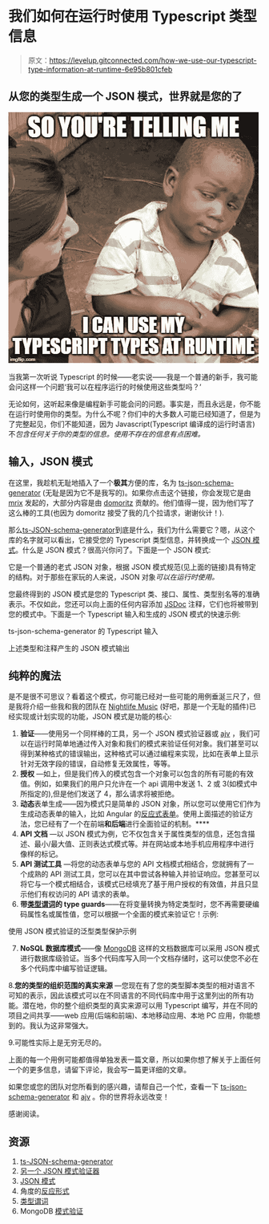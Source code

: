 # 我们如何在运行时使用 Typescript 类型信息

> 原文：<https://levelup.gitconnected.com/how-we-use-our-typescript-type-information-at-runtime-6e95b801cfeb>

## 从您的类型生成一个 JSON 模式，世界就是您的了

![](img/bdaad7eaf32a5818da8a7ea5137d7a72.png)

当我第一次听说 Typescript 的时候——老实说——我是一个普通的新手，我可能会问这样一个问题‘我可以在程序运行的时候使用这些类型吗？’

无论如何，这听起来像是编程新手可能会问的问题。事实是，而且永远是，你不能在运行时使用你的类型。为什么不呢？你们中的大多数人可能已经知道了，但是为了完整起见，你们不能知道，因为 Javascript(Typescript 编译成的运行时语言)不*包含任何关于你的类型的信息。使用不存在的信息有点困难。*

## 输入，JSON 模式

在这里，我趁机无耻地插入了一个**极其**方便的库，名为 [ts-json-schema-generator](https://github.com/vega/ts-json-schema-generator) (无耻是因为它不是我写的)。如果你点击这个链接，你会发现它是由 [mrix](https://github.com/mrix) 发起的，大部分内容是由 [domoritz](https://github.com/domoritz) 贡献的。他们值得一提，因为他们写了这么棒的工具(也因为 domoritz 接受了我的几个拉请求，谢谢伙计！).

那么[ts-JSON-schema-generator](https://github.com/vega/ts-json-schema-generator)到底是什么，我们为什么需要它？嗯，从这个库的名字就可以看出，它接受您的 Typescript 类型信息，并转换成一个 [JSON 模式](https://json-schema.org/)。什么是 JSON 模式？很高兴你问了。下面是一个 JSON 模式:

它是一个普通的老式 JSON 对象，根据 JSON 模式规范(见上面的链接)具有特定的结构。对于那些在家玩的人来说，JSON 对象*可以在运行时使用。*

您最终得到的 JSON 模式是您的 Typescript 类、接口、属性、类型别名等的准确表示。不仅如此，您还可以向上面的任何内容添加 [JSDoc](https://jsdoc.app/about-getting-started.html) 注释，它们也将被带到您的模式中。下面是一个 Typescript 输入和生成的 JSON 模式的快速示例:

ts-json-schema-generator 的 Typescript 输入

上述类型和注释产生的 JSON 模式输出

## 纯粹的魔法

是不是很不可思议？看着这个模式，你可能已经对一些可能的用例垂涎三尺了，但是我将介绍一些我和我的团队在 [Nightlife Music](https://www.nightlife.com.au/) (好吧，那是一个无耻的插件)已经实现或计划实现的功能，JSON 模式是功能的核心:

1.  **验证**——使用另一个同样棒的工具，另一个 JSON 模式验证器或 [ajv](https://github.com/epoberezkin/ajv) ，我们可以在运行时简单地通过传入对象和我们的模式来验证任何对象。我们甚至可以得到某种格式的错误输出，这种格式可以通过编程来实现，比如在表单上显示针对无效字段的错误，自动修复无效属性，等等。
2.  **授权** —如上，但是我们传入的模式包含一个对象可以包含的所有可能的有效值。例如，如果我们的用户只允许在一个 api 调用中发送 1、2 或 3(如模式中所指定的),但是他们发送了 4，那么请求将被拒绝。
3.  **动态**表单生成——因为模式只是简单的 JSON 对象，所以您可以使用它们作为生成动态表单的输入，比如 Angular 的[反应式表单](https://angular.io/guide/reactive-forms)。使用上面描述的验证方法，您已经有了一个在前端**和后端**进行全面验证的机制。****
4.  **API 文档** —以 JSON 模式为例，它不仅包含关于属性类型的信息，还包含描述、最小/最大值、正则表达式模式等。并在网站或本地手机应用程序中进行像样的标记。
5.  **API 测试工具** —将您的动态表单与您的 API 文档模式相结合，您就拥有了一个成熟的 API 测试工具，您可以在其中尝试各种输入并验证响应。您甚至可以将它与一个模式相结合，该模式已经填充了基于用户授权的有效值，并且只显示他们有权访问的 API 请求的表单。
6.  **带[类型谓词](https://www.typescriptlang.org/docs/handbook/advanced-types.html#using-type-predicates)的 type guards**——在将变量转换为特定类型时，您不再需要硬编码属性名或属性值，您可以根据一个全面的模式来验证它！示例:

使用 JSON 模式验证的泛型类型保护示例

7. **NoSQL 数据库模式**——像 [MongoDB](https://docs.mongodb.com/manual/core/schema-validation/) 这样的文档数据库可以采用 JSON 模式进行数据库级验证。当多个代码库写入同一个文档存储时，这可以使您不必在多个代码库中编写验证逻辑。

8.**您的类型的组织范围的真实来源** —您现在有了您的类型脚本类型的相对语言不可知的表示，因此该模式可以在不同语言的不同代码库中用于这里列出的所有功能。潜在地，你的整个组织类型的真实来源可以用 Typescript 编写，并在不同的项目之间共享——web 应用(后端和前端)、本地移动应用、本地 PC 应用，你能想到的。我认为这非常强大。

9.可能性实际上是无穷无尽的。

上面的每一个用例可能都值得单独发表一篇文章，所以如果你想了解关于上面任何一个的更多信息，请留下评论，我会写一篇更详细的文章。

如果您或您的团队对您所看到的感兴趣，请帮自己一个忙，查看一下 [ts-json-schema-generator](https://github.com/vega/ts-json-schema-generator) 和 [ajv](https://github.com/epoberezkin/ajv) 。你的世界将永远改变！

感谢阅读。

## 资源

1.  [ts-JSON-schema-generator](https://github.com/vega/ts-json-schema-generator)
2.  [另一个 JSON 模式验证器](https://github.com/epoberezkin/ajv)
3.  [JSON 模式](https://json-schema.org/)
4.  角度的[反应形式](https://angular.io/guide/reactive-forms)
5.  [类型谓词](https://www.typescriptlang.org/docs/handbook/advanced-types.html#using-type-predicates)
6.  MongoDB [模式验证](https://docs.mongodb.com/manual/core/schema-validation/)